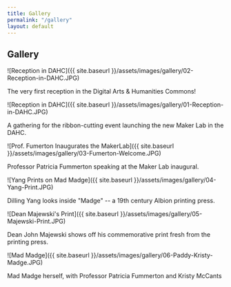 ```yaml
---
title: Gallery
permalink: "/gallery"
layout: default
---
```


## Gallery

![Reception in DAHC]({{ site.baseurl }}/assets/images/gallery/02-Reception-in-DAHC.JPG)

The very first reception in the Digital Arts & Humanities Commons!

![Reception in DAHC]({{ site.baseurl }}/assets/images/gallery/01-Reception-in-DAHC.JPG)

A gathering for the ribbon-cutting event launching the new Maker Lab in the DAHC.

![Prof. Fumerton Inaugurates the MakerLab]({{ site.baseurl }}/assets/images/gallery/03-Fumerton-Welcome.JPG)

Professor Patricia Fummerton speaking at the Maker Lab inaugural.

![Yang Prints on Mad Madge]({{ site.baseurl }}/assets/images/gallery/04-Yang-Print.JPG)

Dilling Yang looks inside "Madge" -- a 19th century Albion printing press.

![Dean Majewski's Print]({{ site.baseurl }}/assets/images/gallery/05-Majewski-Print.JPG)

Dean John Majewski shows off his commemorative print fresh from the printing press.

![Mad Madge]({{ site.baseurl }}/assets/images/gallery/06-Paddy-Kristy-Madge.JPG)

Mad Madge herself, with Professor Patricia Fummerton and Kristy McCants